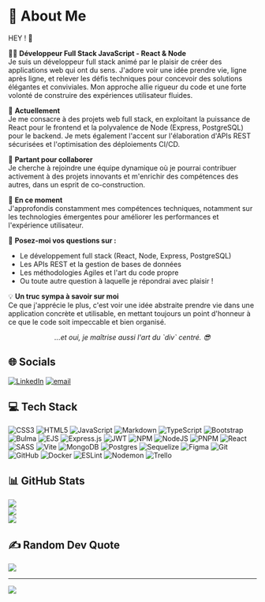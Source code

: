 # 💫 About Me
HEY ! 👾

🧑‍💻 **Développeur Full Stack JavaScript - React & Node**<br>Je suis un développeur full stack animé par le plaisir de créer des applications web qui ont du sens. J'adore voir une idée prendre vie, ligne après ligne, et relever les défis techniques pour concevoir des solutions élégantes et conviviales. Mon approche allie rigueur du code et une forte volonté de construire des expériences utilisateur fluides.

🔭 **Actuellement**<br>Je me consacre à des projets web full stack, en exploitant la puissance de React pour le frontend et la polyvalence de Node (Express, PostgreSQL) pour le backend. Je mets également l'accent sur l'élaboration d'APIs REST sécurisées et l'optimisation des déploiements CI/CD.

🤝 **Partant pour collaborer**<br>Je cherche à rejoindre une équipe dynamique où je pourrai contribuer activement à des projets innovants et m'enrichir des compétences des autres, dans un esprit de co-construction.

🌱 **En ce moment**<br>J'approfondis constamment mes compétences techniques, notamment sur les technologies émergentes pour améliorer les performances et l'expérience utilisateur.

💬 **Posez-moi vos questions sur :**
- Le développement full stack (React, Node, Express, PostgreSQL)
- Les APIs REST et la gestion de bases de données
- Les méthodologies Agiles et l'art du code propre
- Ou toute autre question à laquelle je répondrai avec plaisir !

💡 **Un truc sympa à savoir sur moi**<br>Ce que j'apprécie le plus, c'est voir une idée abstraite prendre vie dans une application concrète et utilisable, en mettant toujours un point d'honneur à ce que le code soit impeccable et bien organisé.

<div align="center">
  <i>...et oui, je maîtrise aussi l'art du `div` centré. 😎</i>
</div>

## 🌐 Socials
[![LinkedIn](https://img.shields.io/badge/LinkedIn-%230077B5.svg?logo=linkedin&logoColor=white)](https://linkedin.com/in/léo-fauquembergue-1d3h7) [![email](https://img.shields.io/badge/Email-D14836?logo=gmail&logoColor=white)](mailto:leo.fau1708@gmail.com) 

## 💻 Tech Stack
![CSS3](https://img.shields.io/badge/css3-%231572B6.svg?style=flat&logo=css3&logoColor=white) ![HTML5](https://img.shields.io/badge/html5-%23E34F26.svg?style=flat&logo=html5&logoColor=white) ![JavaScript](https://img.shields.io/badge/javascript-%23323330.svg?style=flat&logo=javascript&logoColor=%23F7DF1E) ![Markdown](https://img.shields.io/badge/markdown-%23000000.svg?style=flat&logo=markdown&logoColor=white) ![TypeScript](https://img.shields.io/badge/typescript-%23007ACC.svg?style=flat&logo=typescript&logoColor=white) ![Bootstrap](https://img.shields.io/badge/bootstrap-%238511FA.svg?style=flat&logo=bootstrap&logoColor=white) ![Bulma](https://img.shields.io/badge/bulma-00D0B1?style=flat&logo=bulma&logoColor=white) ![EJS](https://img.shields.io/badge/ejs-%23B4CA65.svg?style=flat&logo=ejs&logoColor=black) ![Express.js](https://img.shields.io/badge/express.js-%23404d59.svg?style=flat&logo=express&logoColor=%2361DAFB) ![JWT](https://img.shields.io/badge/JWT-black?style=flat&logo=JSON%20web%20tokens) ![NPM](https://img.shields.io/badge/NPM-%23CB3837.svg?style=flat&logo=npm&logoColor=white) ![NodeJS](https://img.shields.io/badge/node.js-6DA55F?style=flat&logo=node.js&logoColor=white) ![PNPM](https://img.shields.io/badge/pnpm-%234a4a4a.svg?style=flat&logo=pnpm&logoColor=f69220) ![React](https://img.shields.io/badge/react-%2320232a.svg?style=flat&logo=react&logoColor=%2361DAFB) ![SASS](https://img.shields.io/badge/SASS-hotpink.svg?style=flat&logo=SASS&logoColor=white) ![Vite](https://img.shields.io/badge/vite-%23646CFF.svg?style=flat&logo=vite&logoColor=white) ![MongoDB](https://img.shields.io/badge/MongoDB-%234ea94b.svg?style=flat&logo=mongodb&logoColor=white) ![Postgres](https://img.shields.io/badge/postgres-%23316192.svg?style=flat&logo=postgresql&logoColor=white) ![Sequelize](https://img.shields.io/badge/Sequelize-52B0E7?style=flat&logo=Sequelize&logoColor=white) ![Figma](https://img.shields.io/badge/figma-%23F24E1E.svg?style=flat&logo=figma&logoColor=white) ![Git](https://img.shields.io/badge/git-%23F05033.svg?style=flat&logo=git&logoColor=white) ![GitHub](https://img.shields.io/badge/github-%23121011.svg?style=flat&logo=github&logoColor=white) ![Docker](https://img.shields.io/badge/docker-%230db7ed.svg?style=flat&logo=docker&logoColor=white) ![ESLint](https://img.shields.io/badge/ESLint-4B3263?style=flat&logo=eslint&logoColor=white) ![Nodemon](https://img.shields.io/badge/NODEMON-%23323330.svg?style=flat&logo=nodemon&logoColor=%BBDEAD) ![Trello](https://img.shields.io/badge/Trello-%23026AA7.svg?style=flat&logo=Trello&logoColor=white)

## 📊 GitHub Stats
![](https://github-readme-stats.vercel.app/api?username=Leo-Fauquembergue&theme=vision-friendly-dark&hide_border=false&include_all_commits=false&count_private=false)<br/>
![](https://nirzak-streak-stats.vercel.app/?user=Leo-Fauquembergue&theme=vision-friendly-dark&hide_border=false)<br/>
![](https://github-readme-stats.vercel.app/api/top-langs/?username=Leo-Fauquembergue&theme=vision-friendly-dark&hide_border=false&include_all_commits=false&count_private=false&layout=compact)

## ✍️ Random Dev Quote
![](https://quotes-github-readme.vercel.app/api?type=horizontal&theme=dark)

---
[![](https://visitcount.itsvg.in/api?id=Leo-Fauquembergue&icon=10&color=13)](https://visitcount.itsvg.in)

<!-- Proudly created with GPRM ( https://gprm.itsvg.in ) -->
